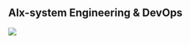 ## Alx-system Engineering & DevOps
![](https://www.codemotion.com/magazine/wp-content/uploads/2020/09/devops-1024x527.png)
